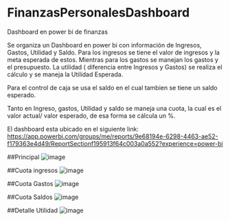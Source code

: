 # FinanzasPersonalesDashboard
Dashboard en power bi de finanzas

Se organiza un Dashboard en power bi con información de Ingresos, Gastos, Utilidad y Saldo.
Para los ingresos se tiene el valor de ingresos y la meta esperada de estos.
Mientras para los gastos se manejan los gastos y el presupuesto.
La utilidad ( diferencia entre Ingresos y Gastos) se realiza el cálculo y se maneja la Utilidad Esperada.

Para el control de caja se usa el saldo en el cual tambien se tiene un saldo esperado.

Tanto en Ingreso, gastos, Utilidad y saldo se maneja una cuota, la cual es el valor actual/ valor esperado, de esa forma se cálcula un %.

El dashboard esta ubicado en el siguiente link:
https://app.powerbi.com/groups/me/reports/9e68194e-6298-4463-ae52-f179363e4d49/ReportSectionf195913f64c003a0a552?experience=power-bi 

##Principal
![image](https://github.com/QuimeraRios/FinanzasPersonalesDashboard/assets/115653073/bb6921ff-8f34-4882-9ea1-e41d9fb637ce)

##Cuota ingresos
![image](https://github.com/QuimeraRios/FinanzasPersonalesDashboard/assets/115653073/b2e334f1-ef22-4de7-8a6f-150f7fb7f500)

##Cuota Gastos
![image](https://github.com/QuimeraRios/FinanzasPersonalesDashboard/assets/115653073/bad2d71f-a558-4663-80c5-ecc278389ccb)

##Cuota Saldos
![image](https://github.com/QuimeraRios/FinanzasPersonalesDashboard/assets/115653073/b72effa5-c3d4-4b1f-888a-68bc359f4bcb)

##Detalle Utilidad
 ![image](https://github.com/QuimeraRios/FinanzasPersonalesDashboard/assets/115653073/4f464ba0-8316-42b7-8862-1f32d58ec2fa)
 




